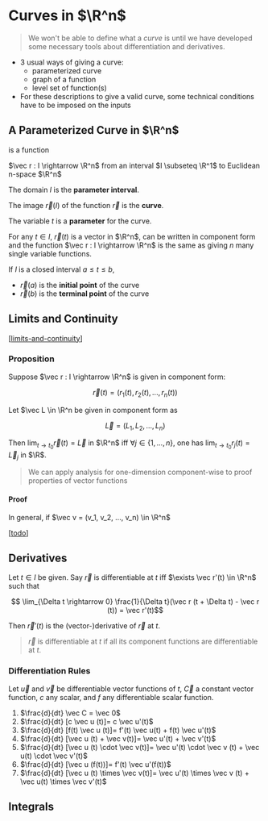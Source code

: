 # Curves in $\R^n$

> We won't be able to define what a _curve_ is until we have developed some necessary tools about differentiation and derivatives.

- 3 usual ways of giving a curve:
  - parameterized curve
  - graph of a function
  - level set of function(s)
- For these descriptions to give a valid curve, some technical conditions have to be imposed on the inputs

## A Parameterized Curve in $\R^n$

is a function

$\vec r : I \rightarrow \R^n$ from an interval $I \subseteq \R^1$ to Euclidean n-space $\R^n$

The domain $I$ is the **parameter interval**.

The image $\vec r(I)$ of the function $\vec r$ is the **curve**.

The variable $t$ is a **parameter** for the curve.

For any $t \in I$, $\vec r(t)$ is a vector in $\R^n$,
can be written in component form and the function $\vec r : I \rightarrow \R^n$ is the same as giving $n$ many single variable functions.

If $I$ is a closed interval $a \leq t \leq b$,
- $\vec r(a)$ is the **initial point** of the curve
- $\vec r(b)$ is the **terminal point** of the curve

## Limits and Continuity

[[limits-and-continuity]]

### Proposition

Suppose $\vec r : I \rightarrow \R^n$ is given in component form:

$$\vec r(t) = (r_1(t), r_2(t), ..., r_n(t))$$

Let $\vec L \in \R^n be given in component form as 

$$\vec L = (L_1, L_2, ..., L_n)$$

Then $\lim_{t \rightarrow t_0} \vec r(t) = \vec L$ in $\R^n$ iff $\forall j \in \{1, ..., n\}$, one has $\lim_{t \rightarrow t_0} r_j(t) = \vec L_j$ in $\R$.

> We can apply analysis for one-dimension component-wise to proof properties of vector functions

#### Proof

In general, if $\vec v = (v_1, v_2, ..., v_n) \in \R^n$

[[todo]]


## Derivatives

Let $t \in I$ be given. Say $\vec r$ is differentiable at $t$ iff $\exists \vec r'(t) \in \R^n$ such that

$$ \lim_{\Delta t \rightarrow 0} \frac{1}{\Delta t}(\vec r (t + \Delta t) - \vec r (t)) = \vec r'(t)$$

Then $\vec r'(t)$ is the (vector-)derivative of $\vec r$ at $t$.

> $\vec r$ is differentiable at $t$ if all its component functions are differentiable at $t$.

### Differentiation Rules

Let $\vec u$ and $\vec v$ be differentiable vector functions of $t$, $\vec C$ a constant vector function, $c$ any scalar, and $f$ any differentiable scalar function.

1. $\frac{d}{dt} \vec C = \vec 0$
2. $\frac{d}{dt} [c \vec u (t)]= c \vec u'(t)$
3. $\frac{d}{dt} [f(t) \vec u (t)]= f'(t) \vec u(t) + f(t) \vec u'(t)$
4. $\frac{d}{dt} [\vec u (t) + \vec v(t)]= \vec u'(t) + \vec v'(t)$
5. $\frac{d}{dt} [\vec u (t) \cdot \vec v(t)]= \vec u'(t) \cdot \vec v (t) + \vec u(t) \cdot \vec v'(t)$
6. $\frac{d}{dt} [\vec u (f(t))]= f'(t) \vec u'(f(t))$
7. $\frac{d}{dt} [\vec u (t) \times \vec v(t)]= \vec u'(t) \times \vec v (t) + \vec u(t) \times \vec v'(t)$

## Integrals




[//begin]: # "Autogenerated link references for markdown compatibility"
[limits-and-continuity]: limits-and-continuity "Limits and Continuity"
[todo]: ../todo "Todo"
[//end]: # "Autogenerated link references"